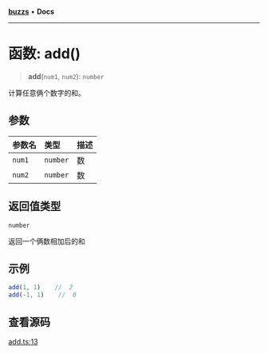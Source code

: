 [**buzzs**](../README.md) • **Docs**

***

# 函数: add()

> **add**(`num1`, `num2`): `number`

计算任意俩个数字的和。

## 参数

| 参数名 | 类型 | 描述 |
| :------ | :------ | :------ |
| `num1` | `number` | 数 |
| `num2` | `number` | 数 |

## 返回值类型

`number`

返回一个俩数相加后的和

## 示例

```ts
add(1, 1)    //  2
add(-1, 1)    //  0
```

## 查看源码

[add.ts:13](https://github.com/Leexiaop/buzz/blob/b873b4b90756d6ae316783f8b5f41c77bf418594/src/add.ts#L13)

